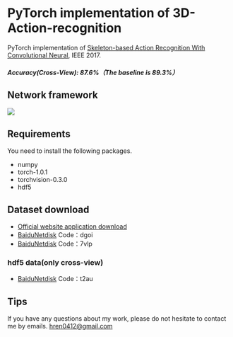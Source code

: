 # PyTorch implementation of 3D-Action-recognition
PyTorch implementation of [Skeleton-based Action Recognition With Convolutional Neural](https://arxiv.org/abs/1704.07595v1), IEEE 2017. 
##### Accuracy(Cross-View): 87.6%（The baseline is 89.3%）

## Network framework
![](https://github.com/Hrener/3D-Action-recognition/raw/master/Networks/network.png)

## Requirements
You need to install the following packages.
- numpy
- torch-1.0.1
- torchvision-0.3.0
- hdf5

## Dataset download  
- [Official website application download](http://rose1.ntu.edu.sg/Datasets/actionRecognition.asp)  
- [BaiduNetdisk](https://pan.baidu.com/s/1BVDNSlQVzoDde3UaMFq6qg) Code：dgoi 
- [BaiduNetdisk](https://pan.baidu.com/s/1sA3il5-_9haqB9iY43YU9g) Code：7vlp 
### hdf5 data(only cross-view)
- [BaiduNetdisk](https://pan.baidu.com/s/1zRyXb2_n_a3885zRNnFEeg) Code：t2au  
## Tips
If you have any questions about my work, please do not hesitate to contact me by emails. hren0412@gmail.com
